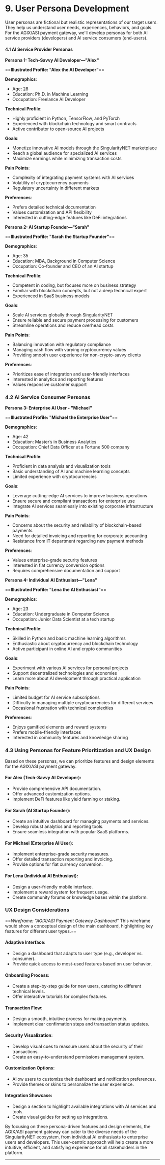 # 9. User Persona Development

User personas are fictional but realistic representations of our target users. They help us understand user needs, experiences, behaviors, and goals. For the AGIX/ASI payment gateway, we'll develop personas for both AI service providers (developers) and AI service consumers (end-users).

#### 4.1 AI Service Provider Personas

**Persona 1: Tech-Savvy AI Developer—"Alex"**

==**Illustrated Profile: "Alex the AI Developer"**==

**Demographics**:  
- Age: 28  
- Education: Ph.D. in Machine Learning  
- Occupation: Freelance AI Developer

**Technical Profile**:  
- Highly proficient in Python, TensorFlow, and PyTorch  
- Experienced with blockchain technology and smart contracts  
- Active contributor to open-source AI projects

**Goals**:  
- Monetize innovative AI models through the SingularityNET marketplace  
- Reach a global audience for specialized AI services  
- Maximize earnings while minimizing transaction costs

**Pain Points**:  
- Complexity of integrating payment systems with AI services  
- Volatility of cryptocurrency payments  
- Regulatory uncertainty in different markets

**Preferences**:  
- Prefers detailed technical documentation  
- Values customization and API flexibility  
- Interested in cutting-edge features like DeFi integrations


**Persona 2: AI Startup Founder—"Sarah"**

==**Illustrated Profile: "Sarah the Startup Founder"**==

**Demographics**:  
- Age: 35  
- Education: MBA, Background in Computer Science  
- Occupation: Co-founder and CEO of an AI startup

**Technical Profile**:  
- Competent in coding, but focuses more on business strategy  
- Familiar with blockchain concepts, but not a deep technical expert  
- Experienced in SaaS business models

**Goals**:  
- Scale AI services globally through SingularityNET  
- Ensure reliable and secure payment processing for customers  
- Streamline operations and reduce overhead costs

**Pain Points**:  
- Balancing innovation with regulatory compliance  
- Managing cash flow with varying cryptocurrency values  
- Providing smooth user experience for non-crypto-savvy clients

**Preferences**:  
- Prioritizes ease of integration and user-friendly interfaces  
- Interested in analytics and reporting features  
- Values responsive customer support

### 4.2 AI Service Consumer Personas

**Persona 3: Enterprise AI User - "Michael"**

==**Illustrated Profile: "Michael the Enterprise User"**==

**Demographics**:  
- Age: 42  
- Education: Master’s in Business Analytics  
- Occupation: Chief Data Officer at a Fortune 500 company

**Technical Profile**:  
- Proficient in data analysis and visualization tools  
- Basic understanding of AI and machine learning concepts  
- Limited experience with cryptocurrencies

**Goals**:  
- Leverage cutting-edge AI services to improve business operations  
- Ensure secure and compliant transactions for enterprise use  
- Integrate AI services seamlessly into existing corporate infrastructure

**Pain Points**:  
- Concerns about the security and reliability of blockchain-based payments  
- Need for detailed invoicing and reporting for corporate accounting  
- Resistance from IT department regarding new payment methods

**Preferences**:  
- Values enterprise-grade security features  
- Interested in fiat currency conversion options  
- Requires comprehensive documentation and support

**Persona 4: Individual AI Enthusiast—"Lena"**

==**Illustrated Profile: "Lena the AI Enthusiast"**==

**Demographics**:  
- Age: 23  
- Education: Undergraduate in Computer Science  
- Occupation: Junior Data Scientist at a tech startup

**Technical Profile**:  
- Skilled in Python and basic machine learning algorithms  
- Enthusiastic about cryptocurrency and blockchain technology  
- Active participant in online AI and crypto communities

**Goals**:  
- Experiment with various AI services for personal projects  
- Support decentralized technologies and economies  
- Learn more about AI development through practical application

**Pain Points**:  
- Limited budget for AI service subscriptions  
- Difficulty in managing multiple cryptocurrencies for different services  
- Occasional frustration with technical complexities

**Preferences**:  
- Enjoys gamified elements and reward systems  
- Prefers mobile-friendly interfaces  
- Interested in community features and knowledge sharing

### 4.3 Using Personas for Feature Prioritization and UX Design

Based on these personas, we can prioritize features and design elements for the AGIX/ASI payment gateway:

#### For Alex (Tech-Savvy AI Developer):
- Provide comprehensive API documentation.
- Offer advanced customization options.
- Implement DeFi features like yield farming or staking.

#### For Sarah (AI Startup Founder):
- Create an intuitive dashboard for managing payments and services.
- Develop robust analytics and reporting tools.
- Ensure seamless integration with popular SaaS platforms.

#### For Michael (Enterprise AI User):
- Implement enterprise-grade security measures.
- Offer detailed transaction reporting and invoicing.
- Provide options for fiat currency conversion.

#### For Lena (Individual AI Enthusiast):
- Design a user-friendly mobile interface.
- Implement a reward system for frequent usage.
- Create community forums or knowledge bases within the platform.

### UX Design Considerations
==_Wireframe: "AGIX/ASI Payment Gateway Dashboard"_ This wireframe would show a conceptual design of the main dashboard, highlighting key features for different user types.==

#### Adaptive Interface:
- Design a dashboard that adapts to user type (e.g., developer vs. consumer).
- Provide quick access to most-used features based on user behavior.

#### Onboarding Process:
- Create a step-by-step guide for new users, catering to different technical levels.
- Offer interactive tutorials for complex features.

#### Transaction Flow:
- Design a smooth, intuitive process for making payments.
- Implement clear confirmation steps and transaction status updates.

#### Security Visualization:
- Develop visual cues to reassure users about the security of their transactions.
- Create an easy-to-understand permissions management system.

#### Customization Options:
- Allow users to customize their dashboard and notification preferences.
- Provide themes or skins to personalize the user experience.

#### Integration Showcase:
- Design a section to highlight available integrations with AI services and tools.
- Create visual guides for setting up integrations.

By focusing on these persona-driven features and design elements, the AGIX/ASI payment gateway can cater to the diverse needs of the SingularityNET ecosystem, from individual AI enthusiasts to enterprise users and developers. This user-centric approach will help create a more intuitive, efficient, and satisfying experience for all stakeholders in the platform.

---
